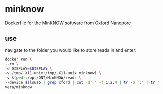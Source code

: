 # minknow
Dockerfile for the MinKNOW software from Oxford Nanopore

## use

navigate to the folder you would like to store reads in and enter:

```bash
docker run \
--rm \
-e DISPLAY=$DISPLAY \
-v /tmp/.X11-unix:/tmp/.X11-unix minknow1 \
-v $(pwd):/opt/ONT/MinKNOW/reads \
--device $(lsusb | grep xford | cut -d' ' -f 1,2,4 | tr -d ':' | tr ' ' '/' | sed 's/Bus/\/dev\/bus\/usb/g')
vera/minknow
```
